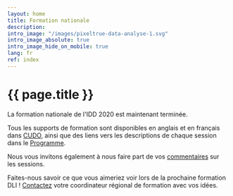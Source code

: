 ```yaml
---
layout: home
title: Formation nationale
description:
intro_image: "/images/pixeltrue-data-analyse-1.svg"
intro_image_absolute: true
intro_image_hide_on_mobile: true
lang: fr
ref: index
---
```


# {{ page.title }}

La formation nationale de l'IDD 2020 est maintenant terminée.

Tous les supports de formation sont disponibles en anglais et en français dans  [CUDO](https://cudo.carleton.ca/dli-training/4360), ainsi que des liens vers les descriptions de chaque session dans le [Programme](/fr/schedule).

Nous vous invitons également à nous faire part de vos [commentaires](/fr/feedback) sur les sessions.

Faites-nous savoir ce que vous aimeriez voir lors de la prochaine formation DLI ! [Contactez](/fr/contact) votre coordinateur régional de formation avec vos idées.
